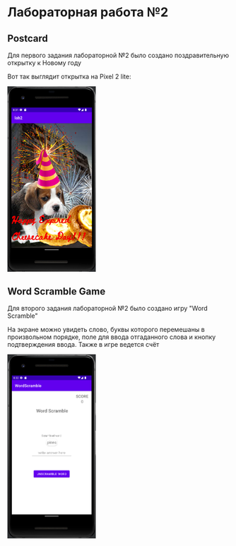 <h1>Лабораторная работа №2</h1>
<h2>Postcard</h2>
<p>Для первого задания лабораторной №2 было создано поздравительную открытку к Новому году</p>
<p>Вот так выглядит открытка на Pixel 2 lite:</p>
<img src="https://github.com/St1r3S/Mobile-Devices-Programming/blob/main/Lab2/images/Screenshot_1.png" width="200">
<h2>Word Scramble Game</h2>
<p>Для второго задания лабораторной №2 было создано игру "Word Scramble"</p>
<p>На экране можно увидеть слово, буквы которого перемешаны в произвольном порядке, поле для ввода отгаданного слова и кнопку подтверждения ввода. Также в игре ведется счёт</p>
<img src="https://github.com/St1r3S/Mobile-Devices-Programming/blob/main/Lab2/images/Screenshot_2.png" width="200">

